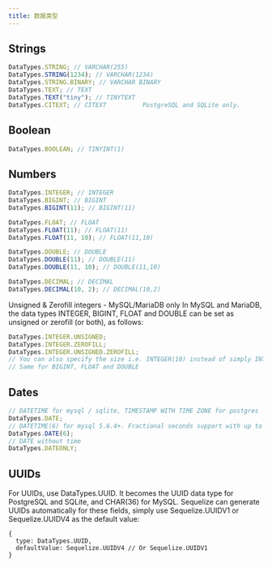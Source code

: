 ```yaml
---
title: 数据类型
---
```


## Strings

```js
DataTypes.STRING; // VARCHAR(255)
DataTypes.STRING(1234); // VARCHAR(1234)
DataTypes.STRING.BINARY; // VARCHAR BINARY
DataTypes.TEXT; // TEXT
DataTypes.TEXT("tiny"); // TINYTEXT
DataTypes.CITEXT; // CITEXT          PostgreSQL and SQLite only.
```

## Boolean

```js
DataTypes.BOOLEAN; // TINYINT(1)
```

## Numbers

```js
DataTypes.INTEGER; // INTEGER
DataTypes.BIGINT; // BIGINT
DataTypes.BIGINT(11); // BIGINT(11)

DataTypes.FLOAT; // FLOAT
DataTypes.FLOAT(11); // FLOAT(11)
DataTypes.FLOAT(11, 10); // FLOAT(11,10)

DataTypes.DOUBLE; // DOUBLE
DataTypes.DOUBLE(11); // DOUBLE(11)
DataTypes.DOUBLE(11, 10); // DOUBLE(11,10)

DataTypes.DECIMAL; // DECIMAL
DataTypes.DECIMAL(10, 2); // DECIMAL(10,2)
```

Unsigned & Zerofill integers - MySQL/MariaDB only
In MySQL and MariaDB, the data types INTEGER, BIGINT, FLOAT and DOUBLE can be set as unsigned or zerofill (or both), as follows:

```js
DataTypes.INTEGER.UNSIGNED;
DataTypes.INTEGER.ZEROFILL;
DataTypes.INTEGER.UNSIGNED.ZEROFILL;
// You can also specify the size i.e. INTEGER(10) instead of simply INTEGER
// Same for BIGINT, FLOAT and DOUBLE
```

## Dates

```js
// DATETIME for mysql / sqlite, TIMESTAMP WITH TIME ZONE for postgres
DataTypes.DATE;
// DATETIME(6) for mysql 5.6.4+. Fractional seconds support with up to 6 digits of precision
DataTypes.DATE(6);
// DATE without time
DataTypes.DATEONLY;
```

## UUIDs

For UUIDs, use DataTypes.UUID. It becomes the UUID data type for PostgreSQL and SQLite, and CHAR(36) for MySQL. Sequelize can generate UUIDs automatically for these fields, simply use Sequelize.UUIDV1 or Sequelize.UUIDV4 as the default value:

```
{
  type: DataTypes.UUID,
  defaultValue: Sequelize.UUIDV4 // Or Sequelize.UUIDV1
}
```
